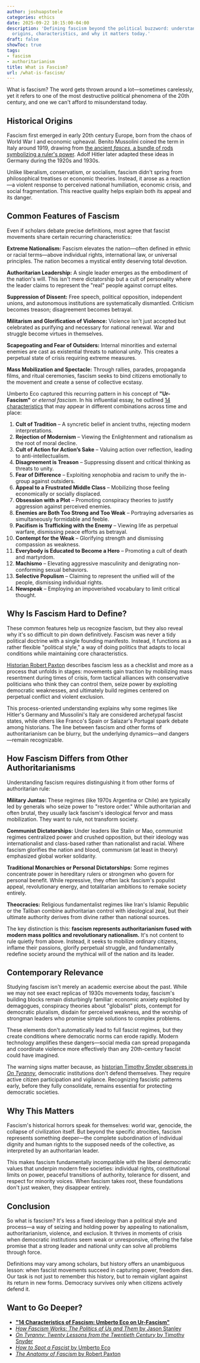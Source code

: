 ```yaml
---
author: joshuapsteele
categories: ethics
date: 2025-09-22 10:15:00-04:00
description: 'Defining fascism beyond the political buzzword: understanding its historical
  origins, characteristics, and why it matters today.'
draft: false
showToc: true
tags:
- fascism
- authoritarianism
title: What is Fascism?
url: /what-is-fascism/
---
```


What is fascism? The word gets thrown around a lot—sometimes carelessly, yet it refers to one of the most destructive political phenomena of the 20th century, and one we can't afford to misunderstand today.

## Historical Origins

Fascism first emerged in early 20th century Europe, born from the chaos of World War I and economic upheaval. Benito Mussolini coined the term in Italy around 1919, drawing from [the ancient *fasces*, a bundle of rods symbolizing a ruler's power](https://en.wikipedia.org/wiki/Fasces). Adolf Hitler later adapted these ideas in Germany during the 1920s and 1930s.

Unlike liberalism, conservatism, or socialism, fascism didn't spring from philosophical treatises or economic theories. Instead, it arose as a reaction—a violent response to perceived national humiliation, economic crisis, and social fragmentation. This reactive quality helps explain both its appeal and its danger.

## Common Features of Fascism

Even if scholars debate precise definitions, most agree that fascist movements share certain recurring characteristics:

**Extreme Nationalism:** Fascism elevates the nation—often defined in ethnic or racial terms—above individual rights, international law, or universal principles. The nation becomes a mystical entity deserving total devotion.

**Authoritarian Leadership:** A single leader emerges as the embodiment of the nation's will. This isn't mere dictatorship but a cult of personality where the leader claims to represent the "real" people against corrupt elites.

**Suppression of Dissent:** Free speech, political opposition, independent unions, and autonomous institutions are systematically dismantled. Criticism becomes treason; disagreement becomes betrayal.

**Militarism and Glorification of Violence:** Violence isn't just accepted but celebrated as purifying and necessary for national renewal. War and struggle become virtues in themselves.

**Scapegoating and Fear of Outsiders:** Internal minorities and external enemies are cast as existential threats to national unity. This creates a perpetual state of crisis requiring extreme measures.

**Mass Mobilization and Spectacle:** Through rallies, parades, propaganda films, and ritual ceremonies, fascism seeks to bind citizens emotionally to the movement and create a sense of collective ecstasy.

Umberto Eco captured this recurring pattern in his concept of **"Ur-Fascism"** or *eternal fascism*. In his influential essay, he outlined [14 characteristics](/14-characteristics-of-fascism/) that may appear in different combinations across time and place: 

1. **Cult of Tradition** – A syncretic belief in ancient truths, rejecting modern interpretations.
2. **Rejection of Modernism** – Viewing the Enlightenment and rationalism as the root of moral decline.
3. **Cult of Action for Action’s Sake** – Valuing action over reflection, leading to anti-intellectualism.
4. **Disagreement is Treason** – Suppressing dissent and critical thinking as threats to unity.
5. **Fear of Difference** – Exploiting xenophobia and racism to unify the in-group against outsiders.
6. **Appeal to a Frustrated Middle Class** – Mobilizing those feeling economically or socially displaced.
7. **Obsession with a Plot** – Promoting conspiracy theories to justify aggression against perceived enemies.
8. **Enemies are Both Too Strong and Too Weak** – Portraying adversaries as simultaneously formidable and feeble.
9. **Pacifism is Trafficking with the Enemy** – Viewing life as perpetual warfare, dismissing peace efforts as betrayal.
10. **Contempt for the Weak** – Glorifying strength and dismissing compassion as weakness.
11. **Everybody is Educated to Become a Hero** – Promoting a cult of death and martyrdom.
12. **Machismo** – Elevating aggressive masculinity and denigrating non-conforming sexual behaviors.
13. **Selective Populism** – Claiming to represent the unified will of the people, dismissing individual rights.
14. **Newspeak** – Employing an impoverished vocabulary to limit critical thought.

## Why Is Fascism Hard to Define?

These common features help us recognize fascism, but they also reveal why it's so difficult to pin down definitively. Fascism was never a tidy political doctrine with a single founding manifesto. Instead, it functions as a rather flexible "political style," a way of doing politics that adapts to local conditions while maintaining core characteristics.

[Historian Robert Paxton](https://amzn.to/47W7dee) describes fascism less as a checklist and more as a process that unfolds in stages: movements gain traction by mobilizing mass resentment during times of crisis, form tactical alliances with conservative politicians who think they can control them, seize power by exploiting democratic weaknesses, and ultimately build regimes centered on perpetual conflict and violent exclusion.

This process-oriented understanding explains why some regimes like Hitler's Germany and Mussolini's Italy are considered archetypal fascist states, while others like Franco's Spain or Salazar's Portugal spark debate among historians. The line between fascism and other forms of authoritarianism can be blurry, but the underlying dynamics—and dangers—remain recognizable.

## How Fascism Differs from Other Authoritarianisms

Understanding fascism requires distinguishing it from other forms of authoritarian rule:

**Military Juntas:** These regimes (like 1970s Argentina or Chile) are typically led by generals who seize power to "restore order." While authoritarian and often brutal, they usually lack fascism's ideological fervor and mass mobilization. They want to rule, not transform society.

**Communist Dictatorships:** Under leaders like Stalin or Mao, communist regimes centralized power and crushed opposition, but their ideology was internationalist and class-based rather than nationalist and racial. Where fascism glorifies the nation and blood, communism (at least in theory) emphasized global worker solidarity.

**Traditional Monarchies or Personal Dictatorships:** Some regimes concentrate power in hereditary rulers or strongmen who govern for personal benefit. While repressive, they often lack fascism's populist appeal, revolutionary energy, and totalitarian ambitions to remake society entirely.

**Theocracies:** Religious fundamentalist regimes like Iran's Islamic Republic or the Taliban combine authoritarian control with ideological zeal, but their ultimate authority derives from divine rather than national sources.

The key distinction is this: **fascism represents authoritarianism fused with modern mass politics and revolutionary nationalism.** It's not content to rule quietly from above. Instead, it seeks to mobilize ordinary citizens, inflame their passions, glorify perpetual struggle, and fundamentally redefine society around the mythical will of the nation and its leader.

## Contemporary Relevance

Studying fascism isn't merely an academic exercise about the past. While we may not see exact replicas of 1930s movements today, fascism's building blocks remain disturbingly familiar: economic anxiety exploited by demagogues, conspiracy theories about "globalist" plots, contempt for democratic pluralism, disdain for perceived weakness, and the worship of strongman leaders who promise simple solutions to complex problems.

These elements don't automatically lead to full fascist regimes, but they create conditions where democratic norms can erode rapidly. Modern technology amplifies these dangers—social media can spread propaganda and coordinate violence more effectively than any 20th-century fascist could have imagined.

The warning signs matter because, as [historian Timothy Snyder observes in *On Tyranny*](https://amzn.to/3IwlMus), democratic institutions don't defend themselves. They require active citizen participation and vigilance. Recognizing fascistic patterns early, before they fully consolidate, remains essential for protecting democratic societies.

## Why This Matters

Fascism's historical horrors speak for themselves: world war, genocide, the collapse of civilization itself. But beyond the specific atrocities, fascism represents something deeper—the complete subordination of individual dignity and human rights to the supposed needs of the collective, as interpreted by an authoritarian leader.

This makes fascism fundamentally incompatible with the liberal democratic values that underpin modern free societies: individual rights, constitutional limits on power, peaceful transitions of authority, tolerance for dissent, and respect for minority voices. When fascism takes root, these foundations don't just weaken, they disappear entirely.

## Conclusion

So what is fascism? It's less a fixed ideology than a political style and process—a way of seizing and holding power by appealing to nationalism, authoritarianism, violence, and exclusion. It thrives in moments of crisis when democratic institutions seem weak or unresponsive, offering the false promise that a strong leader and national unity can solve all problems through force.

Definitions may vary among scholars, but history offers an unambiguous lesson: when fascist movements succeed in capturing power, freedom dies. Our task is not just to remember this history, but to remain vigilant against its return in new forms. Democracy survives only when citizens actively defend it.

## Want to Go Deeper?

- [**"14 Characteristics of Fascism: Umberto Eco on Ur-Fascism"**](/14-characteristics-of-fascism/)
- [*How Fascism Works: The Politics of Us and Them* by Jason Stanley](https://amzn.to/3KcXB4W)
- [*On Tyranny: Twenty Lessons from the Twentieth Century* by Timothy Snyder](https://amzn.to/4nGLrQ7)
- [*How to Spot a Fascist* by Umberto Eco](https://amzn.to/4ngkenL)
- [*The Anatomy of Fascism* by Robert Paxton](https://amzn.to/47W7dee7)